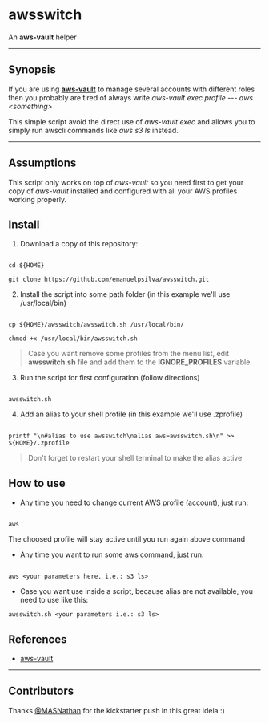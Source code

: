 # awsswitch

An **aws-vault** helper

***

## Synopsis

If you are using **[aws-vault](https://github.com/99designs/aws-vault)** to manage several accounts with different roles then you probably are tired of always write *aws-vault exec profile --- aws \<something\>*

This simple script avoid the direct use of *aws-vault exec* and allows you to simply run awscli commands like *aws s3 ls* instead.

***

## Assumptions

This script only works on top of *aws-vault* so you need first to get your copy of *aws-vault* installed and configured with all your AWS profiles working properly.

## Install

1. Download a copy of this repository:

```

cd ${HOME}

git clone https://github.com/emanuelpsilva/awsswitch.git

```

2. Install the script into some path folder (in this example we'll use /usr/local/bin)

```

cp ${HOME}/awsswitch/awsswitch.sh /usr/local/bin/

chmod +x /usr/local/bin/awsswitch.sh

```

> Case you want remove some profiles from the menu list, edit **awsswitch.sh** file and add them to the **IGNORE_PROFILES** variable.

3. Run the script for first configuration (follow directions)

```

awsswitch.sh

```

4. Add an alias to your shell profile (in this example we'll use .zprofile)

```

printf "\n#alias to use awsswitch\nalias aws=awsswitch.sh\n" >> ${HOME}/.zprofile

```

> Don't forget to restart your shell terminal to make the alias active

## How to use

- Any time you need to change current AWS profile (account), just run:

```

aws

```

The choosed profile will stay active until you run again above command

- Any time you want to run some aws command, just run:

```

aws <your parameters here, i.e.: s3 ls>

```
- Case you want use inside a script, because alias are not available, you need to use like this:
```
awsswitch.sh <your parameters i.e.: s3 ls>
```

## References

  

*  [aws-vault](https://github.com/99designs/aws-vault)

***
## Contributors
Thanks [@MASNathan](https://github.com/MASNathan) for the kickstarter push in this great ideia :)

